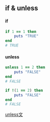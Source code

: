 ## if & unless

#### if

```ruby
if 1 == 1 then
    puts "TRUE"
end
# TRUE
```

#### unless

```ruby
unless 1 == 2 then
    puts "FALSE"
end
# FALSE
```

```ruby
if !(1 == 2) then
    puts "FALSE"
end
# FALSE
```

[unless文](https://www.javadrive.jp/ruby/if/index8.html)
